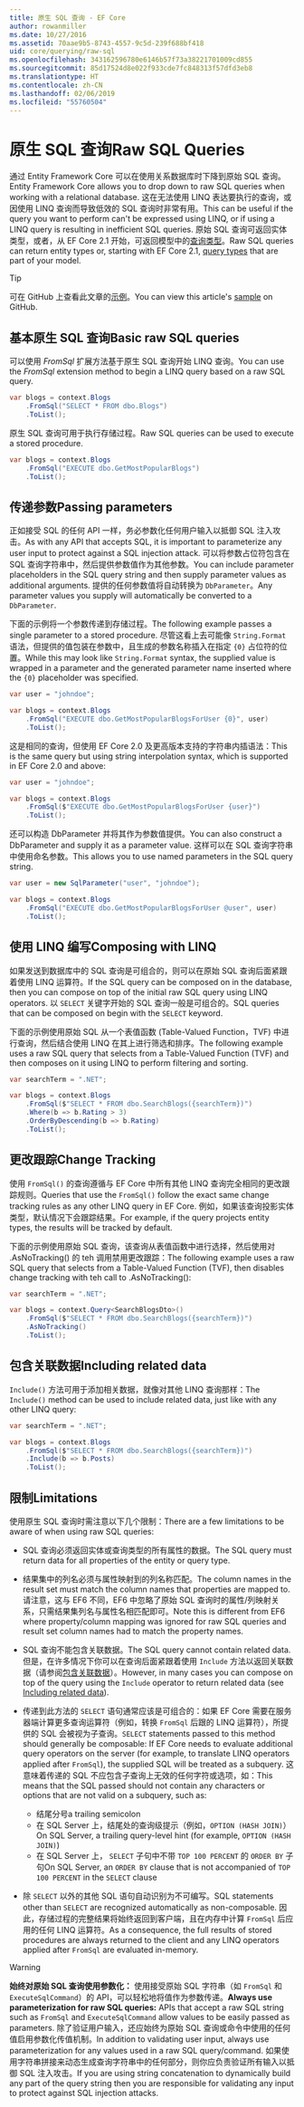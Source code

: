 ```yaml
---
title: 原生 SQL 查询 - EF Core
author: rowanmiller
ms.date: 10/27/2016
ms.assetid: 70aae9b5-8743-4557-9c5d-239f688bf418
uid: core/querying/raw-sql
ms.openlocfilehash: 343162596780e6146b57f73a38221701009cd855
ms.sourcegitcommit: 85d17524d8e022f933cde7fc848313f57dfd3eb8
ms.translationtype: HT
ms.contentlocale: zh-CN
ms.lasthandoff: 02/06/2019
ms.locfileid: "55760504"
---
```

# <a name="raw-sql-queries"></a><span data-ttu-id="48c41-102">原生 SQL 查询</span><span class="sxs-lookup"><span data-stu-id="48c41-102">Raw SQL Queries</span></span>

<span data-ttu-id="48c41-103">通过 Entity Framework Core 可以在使用关系数据库时下降到原始 SQL 查询。</span><span class="sxs-lookup"><span data-stu-id="48c41-103">Entity Framework Core allows you to drop down to raw SQL queries when working with a relational database.</span></span> <span data-ttu-id="48c41-104">这在无法使用 LINQ 表达要执行的查询，或因使用 LINQ 查询而导致低效的 SQL 查询时非常有用。</span><span class="sxs-lookup"><span data-stu-id="48c41-104">This can be useful if the query you want to perform can't be expressed using LINQ, or if using a LINQ query is resulting in inefficient SQL queries.</span></span> <span data-ttu-id="48c41-105">原始 SQL 查询可返回实体类型，或者，从 EF Core 2.1 开始，可返回模型中的[查询类型](xref:core/modeling/query-types)。</span><span class="sxs-lookup"><span data-stu-id="48c41-105">Raw SQL queries can return entity types or, starting with EF Core 2.1, [query types](xref:core/modeling/query-types) that are part of your model.</span></span>

> [!TIP]  
> <span data-ttu-id="48c41-106">可在 GitHub 上查看此文章的[示例](https://github.com/aspnet/EntityFramework.Docs/tree/master/samples/core/Querying)。</span><span class="sxs-lookup"><span data-stu-id="48c41-106">You can view this article's [sample](https://github.com/aspnet/EntityFramework.Docs/tree/master/samples/core/Querying) on GitHub.</span></span>

## <a name="basic-raw-sql-queries"></a><span data-ttu-id="48c41-107">基本原生 SQL 查询</span><span class="sxs-lookup"><span data-stu-id="48c41-107">Basic raw SQL queries</span></span>

<span data-ttu-id="48c41-108">可以使用 *FromSql* 扩展方法基于原生 SQL 查询开始 LINQ 查询。</span><span class="sxs-lookup"><span data-stu-id="48c41-108">You can use the *FromSql* extension method to begin a LINQ query based on a raw SQL query.</span></span>

<!-- [!code-csharp[Main](samples/core/Querying/Querying/RawSQL/Sample.cs)] -->
``` csharp
var blogs = context.Blogs
    .FromSql("SELECT * FROM dbo.Blogs")
    .ToList();
```

<span data-ttu-id="48c41-109">原生 SQL 查询可用于执行存储过程。</span><span class="sxs-lookup"><span data-stu-id="48c41-109">Raw SQL queries can be used to execute a stored procedure.</span></span>

<!-- [!code-csharp[Main](samples/core/Querying/Querying/RawSQL/Sample.cs)] -->
``` csharp
var blogs = context.Blogs
    .FromSql("EXECUTE dbo.GetMostPopularBlogs")
    .ToList();
```

## <a name="passing-parameters"></a><span data-ttu-id="48c41-110">传递参数</span><span class="sxs-lookup"><span data-stu-id="48c41-110">Passing parameters</span></span>

<span data-ttu-id="48c41-111">正如接受 SQL 的任何 API 一样，务必参数化任何用户输入以抵御 SQL 注入攻击。</span><span class="sxs-lookup"><span data-stu-id="48c41-111">As with any API that accepts SQL, it is important to parameterize any user input to protect against a SQL injection attack.</span></span> <span data-ttu-id="48c41-112">可以将参数占位符包含在 SQL 查询字符串中，然后提供参数值作为其他参数。</span><span class="sxs-lookup"><span data-stu-id="48c41-112">You can include parameter placeholders in the SQL query string and then supply parameter values as additional arguments.</span></span> <span data-ttu-id="48c41-113">提供的任何参数值将自动转换为 `DbParameter`。</span><span class="sxs-lookup"><span data-stu-id="48c41-113">Any parameter values you supply will automatically be converted to a `DbParameter`.</span></span>

<span data-ttu-id="48c41-114">下面的示例将一个参数传递到存储过程。</span><span class="sxs-lookup"><span data-stu-id="48c41-114">The following example passes a single parameter to a stored procedure.</span></span> <span data-ttu-id="48c41-115">尽管这看上去可能像 `String.Format` 语法，但提供的值包装在参数中，且生成的参数名称插入在指定 `{0}` 占位符的位置。</span><span class="sxs-lookup"><span data-stu-id="48c41-115">While this may look like `String.Format` syntax, the supplied value is wrapped in a parameter and the generated parameter name inserted where the `{0}` placeholder was specified.</span></span>

<!-- [!code-csharp[Main](samples/core/Querying/Querying/RawSQL/Sample.cs)] -->
``` csharp
var user = "johndoe";

var blogs = context.Blogs
    .FromSql("EXECUTE dbo.GetMostPopularBlogsForUser {0}", user)
    .ToList();
```

<span data-ttu-id="48c41-116">这是相同的查询，但使用 EF Core 2.0 及更高版本支持的字符串内插语法：</span><span class="sxs-lookup"><span data-stu-id="48c41-116">This is the same query but using string interpolation syntax, which is supported in EF Core 2.0 and above:</span></span>

<!-- [!code-csharp[Main](samples/core/Querying/Querying/RawSQL/Sample.cs)] -->
``` csharp
var user = "johndoe";

var blogs = context.Blogs
    .FromSql($"EXECUTE dbo.GetMostPopularBlogsForUser {user}")
    .ToList();
```

<span data-ttu-id="48c41-117">还可以构造 DbParameter 并将其作为参数值提供。</span><span class="sxs-lookup"><span data-stu-id="48c41-117">You can also construct a DbParameter and supply it as a parameter value.</span></span> <span data-ttu-id="48c41-118">这样可以在 SQL 查询字符串中使用命名参数。</span><span class="sxs-lookup"><span data-stu-id="48c41-118">This allows you to use named parameters in the SQL query string.</span></span>

<!-- [!code-csharp[Main](samples/core/Querying/Querying/RawSQL/Sample.cs)] -->
``` csharp
var user = new SqlParameter("user", "johndoe");

var blogs = context.Blogs
    .FromSql("EXECUTE dbo.GetMostPopularBlogsForUser @user", user)
    .ToList();
```

## <a name="composing-with-linq"></a><span data-ttu-id="48c41-119">使用 LINQ 编写</span><span class="sxs-lookup"><span data-stu-id="48c41-119">Composing with LINQ</span></span>

<span data-ttu-id="48c41-120">如果发送到数据库中的 SQL 查询是可组合的，则可以在原始 SQL 查询后面紧跟着使用 LINQ 运算符。</span><span class="sxs-lookup"><span data-stu-id="48c41-120">If the SQL query can be composed on in the database, then you can compose on top of the initial raw SQL query using LINQ operators.</span></span> <span data-ttu-id="48c41-121">以 `SELECT` 关键字开始的 SQL 查询一般是可组合的。</span><span class="sxs-lookup"><span data-stu-id="48c41-121">SQL queries that can be composed on begin with the `SELECT` keyword.</span></span>

<span data-ttu-id="48c41-122">下面的示例使用原始 SQL 从一个表值函数 (Table-Valued Function，TVF) 中进行查询，然后结合使用 LINQ 在其上进行筛选和排序。</span><span class="sxs-lookup"><span data-stu-id="48c41-122">The following example uses a raw SQL query that selects from a Table-Valued Function (TVF) and then composes on it using LINQ to perform filtering and sorting.</span></span>

<!-- [!code-csharp[Main](samples/core/Querying/Querying/RawSQL/Sample.cs)] -->
``` csharp
var searchTerm = ".NET";

var blogs = context.Blogs
    .FromSql($"SELECT * FROM dbo.SearchBlogs({searchTerm})")
    .Where(b => b.Rating > 3)
    .OrderByDescending(b => b.Rating)
    .ToList();
```

## <a name="change-tracking"></a><span data-ttu-id="48c41-123">更改跟踪</span><span class="sxs-lookup"><span data-stu-id="48c41-123">Change Tracking</span></span>

<span data-ttu-id="48c41-124">使用 `FromSql()` 的查询遵循与 EF Core 中所有其他 LINQ 查询完全相同的更改跟踪规则。</span><span class="sxs-lookup"><span data-stu-id="48c41-124">Queries that use the `FromSql()` follow the exact same change tracking rules as any other LINQ query in EF Core.</span></span> <span data-ttu-id="48c41-125">例如，如果该查询投影实体类型，默认情况下会跟踪结果。</span><span class="sxs-lookup"><span data-stu-id="48c41-125">For example, if the query projects entity types, the results will be tracked by default.</span></span>  

<span data-ttu-id="48c41-126">下面的示例使用原始 SQL 查询，该查询从表值函数中进行选择，然后使用对 .AsNoTracking() 的 teh 调用禁用更改跟踪：</span><span class="sxs-lookup"><span data-stu-id="48c41-126">The following example uses a raw SQL query that selects from a Table-Valued Function (TVF), then disables change tracking with teh call to .AsNoTracking():</span></span>

<!-- [!code-csharp[Main](samples/core/Querying/Querying/RawSQL/Sample.cs)] -->
``` csharp
var searchTerm = ".NET";

var blogs = context.Query<SearchBlogsDto>()
    .FromSql($"SELECT * FROM dbo.SearchBlogs({searchTerm})")
    .AsNoTracking()
    .ToList();
```

## <a name="including-related-data"></a><span data-ttu-id="48c41-127">包含关联数据</span><span class="sxs-lookup"><span data-stu-id="48c41-127">Including related data</span></span>

<span data-ttu-id="48c41-128">`Include()` 方法可用于添加相关数据，就像对其他 LINQ 查询那样：</span><span class="sxs-lookup"><span data-stu-id="48c41-128">The `Include()` method can be used to include related data, just like with any other LINQ query:</span></span>

<!-- [!code-csharp[Main](samples/core/Querying/Querying/RawSQL/Sample.cs)] -->
``` csharp
var searchTerm = ".NET";

var blogs = context.Blogs
    .FromSql($"SELECT * FROM dbo.SearchBlogs({searchTerm})")
    .Include(b => b.Posts)
    .ToList();
```

## <a name="limitations"></a><span data-ttu-id="48c41-129">限制</span><span class="sxs-lookup"><span data-stu-id="48c41-129">Limitations</span></span>

<span data-ttu-id="48c41-130">使用原生 SQL 查询时需注意以下几个限制：</span><span class="sxs-lookup"><span data-stu-id="48c41-130">There are a few limitations to be aware of when using raw SQL queries:</span></span>

* <span data-ttu-id="48c41-131">SQL 查询必须返回实体或查询类型的所有属性的数据。</span><span class="sxs-lookup"><span data-stu-id="48c41-131">The SQL query must return data for all properties of the entity or query type.</span></span>

* <span data-ttu-id="48c41-132">结果集中的列名必须与属性映射到的列名称匹配。</span><span class="sxs-lookup"><span data-stu-id="48c41-132">The column names in the result set must match the column names that properties are mapped to.</span></span> <span data-ttu-id="48c41-133">请注意，这与 EF6 不同，EF6 中忽略了原始 SQL 查询时的属性/列映射关系，只需结果集列名与属性名相匹配即可。</span><span class="sxs-lookup"><span data-stu-id="48c41-133">Note this is different from EF6 where property/column mapping was ignored for raw SQL queries and result set column names had to match the property names.</span></span>

* <span data-ttu-id="48c41-134">SQL 查询不能包含关联数据。</span><span class="sxs-lookup"><span data-stu-id="48c41-134">The SQL query cannot contain related data.</span></span> <span data-ttu-id="48c41-135">但是，在许多情况下你可以在查询后面紧跟着使用 `Include` 方法以返回关联数据（请参阅[包含关联数据](#including-related-data)）。</span><span class="sxs-lookup"><span data-stu-id="48c41-135">However, in many cases you can compose on top of the query using the `Include` operator to return related data (see [Including related data](#including-related-data)).</span></span>

* <span data-ttu-id="48c41-136">传递到此方法的 `SELECT` 语句通常应该是可组合的：如果 EF Core 需要在服务器端计算更多查询运算符（例如，转换 `FromSql` 后跟的 LINQ 运算符），所提供的 SQL 会被视为子查询。</span><span class="sxs-lookup"><span data-stu-id="48c41-136">`SELECT` statements passed to this method should generally be composable: If EF Core needs to evaluate additional query operators on the server (for example, to translate LINQ operators applied after `FromSql`), the supplied SQL will be treated as a subquery.</span></span> <span data-ttu-id="48c41-137">这意味着传递的 SQL 不应包含子查询上无效的任何字符或选项，如：</span><span class="sxs-lookup"><span data-stu-id="48c41-137">This means that the SQL passed should not contain any characters or options that are not valid on a subquery, such as:</span></span>
  * <span data-ttu-id="48c41-138">结尾分号</span><span class="sxs-lookup"><span data-stu-id="48c41-138">a trailing semicolon</span></span>
  * <span data-ttu-id="48c41-139">在 SQL Server 上，结尾处的查询级提示（例如，`OPTION (HASH JOIN)`）</span><span class="sxs-lookup"><span data-stu-id="48c41-139">On SQL Server, a trailing query-level hint (for example, `OPTION (HASH JOIN)`)</span></span>
  * <span data-ttu-id="48c41-140">在 SQL Server 上， `SELECT` 子句中不带 `TOP 100 PERCENT` 的 `ORDER BY` 子句</span><span class="sxs-lookup"><span data-stu-id="48c41-140">On SQL Server, an `ORDER BY` clause that is not accompanied of `TOP 100 PERCENT` in the `SELECT` clause</span></span>

* <span data-ttu-id="48c41-141">除 `SELECT` 以外的其他 SQL 语句自动识别为不可编写。</span><span class="sxs-lookup"><span data-stu-id="48c41-141">SQL statements other than `SELECT` are recognized automatically as non-composable.</span></span> <span data-ttu-id="48c41-142">因此，存储过程的完整结果将始终返回到客户端，且在内存中计算 `FromSql` 后应用的任何 LINQ 运算符。</span><span class="sxs-lookup"><span data-stu-id="48c41-142">As a consequence, the full results of stored procedures are always returned to the client and any LINQ operators applied after `FromSql` are evaluated in-memory.</span></span>

> [!WARNING]  
> <span data-ttu-id="48c41-143">**始终对原始 SQL 查询使用参数化：** 使用接受原始 SQL 字符串（如 `FromSql` 和 `ExecuteSqlCommand`）的 API，可以轻松地将值作为参数传递。</span><span class="sxs-lookup"><span data-stu-id="48c41-143">**Always use parameterization for raw SQL queries:** APIs that accept a raw SQL string such as `FromSql` and `ExecuteSqlCommand` allow values to be easily passed as parameters.</span></span> <span data-ttu-id="48c41-144">除了验证用户输入，还应始终为原始 SQL 查询或命令中使用的任何值启用参数化传值机制。</span><span class="sxs-lookup"><span data-stu-id="48c41-144">In addition to validating user input, always use parameterization for any values used in a raw SQL query/command.</span></span> <span data-ttu-id="48c41-145">如果使用字符串拼接来动态生成查询字符串中的任何部分，则你应负责验证所有输入以抵御 SQL 注入攻击。</span><span class="sxs-lookup"><span data-stu-id="48c41-145">If you are using string concatenation to dynamically build any part of the query string then you are responsible for validating any input to protect against SQL injection attacks.</span></span>
